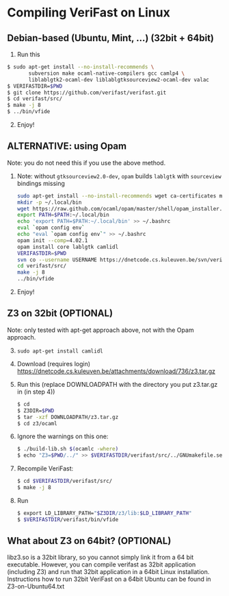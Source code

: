 Compiling VeriFast on Linux
===========================

Debian-based (Ubuntu, Mint, ...) (32bit + 64bit)
----------------------------------------
    
    
1.  Run this
    
  ```sh    
  $ sudo apt-get install --no-install-recommends \
         subversion make ocaml-native-compilers gcc camlp4 \
         liblablgtk2-ocaml-dev liblablgtksourceview2-ocaml-dev valac
  $ VERIFASTDIR=$PWD
  $ git clone https://github.com/verifast/verifast.git
  $ cd verifast/src/
  $ make -j 8
  $ ../bin/vfide
  ```

2.  Enjoy!
    
    

ALTERNATIVE: using Opam
-----------------------

Note: you do not need this if you use the above method.

1. Note: without `gtksourceview2.0-dev`, `opam` builds `lablgtk` with `sourceview` bindings missing
   ```sh
   sudo apt-get install --no-install-recommends wget ca-certificates make m4 gcc patch unzip libgtk2.0-dev subversion valac gtksourceview2.0-dev
   mkdir -p ~/.local/bin
   wget https://raw.github.com/ocaml/opam/master/shell/opam_installer.sh -O - | sh -s ~/.local/bin
   export PATH=$PATH:~/.local/bin
   echo 'export PATH=$PATH:~/.local/bin' >> ~/.bashrc
   eval `opam config env`
   echo "eval `opam config env`" >> ~/.bashrc
   opam init --comp=4.02.1
   opam install core lablgtk camlidl
   VERIFASTDIR=$PWD
   svn co --username USERNAME https://dnetcode.cs.kuleuven.be/svn/verifast/verifast/trunk verifast
   cd verifast/src/
   make -j 8
   ../bin/vfide
   ```
   
2. Enjoy!
     
    
    
Z3 on 32bit (OPTIONAL)
----------------------

Note: only tested with apt-get approach above, not with the Opam approach.

3.  `sudo apt-get install camlidl`

4.  Download (requires login)
    https://dnetcode.cs.kuleuven.be/attachments/download/736/z3.tar.gz

5.  Run this (replace DOWNLOADPATH with the directory you put z3.tar.gz in (in step 4))
    ```sh
    $ cd
    $ Z3DIR=$PWD
    $ tar -xzf DOWNLOADPATH/z3.tar.gz
    $ cd z3/ocaml
    ```
    
6.  Ignore the warnings on this one:
    ```sh
    $ ./build-lib.sh $(ocamlc -where)
    $ echo "Z3=$PWD/../" >> $VERIFASTDIR/verifast/src/../GNUmakefile.settings
    ```
    
7.  Recompile VeriFast:
    ```sh
    $ cd $VERIFASTDIR/verifast/src/
    $ make -j 8
    ```

8.  Run
    ```sh
    $ export LD_LIBRARY_PATH="$Z3DIR/z3/lib:$LD_LIBRARY_PATH"
    $ $VERIFASTDIR/verifast/bin/vfide
    ```


What about Z3 on 64bit? (OPTIONAL)
-----------------------

libz3.so is a 32bit library, so you cannot simply link it from a 64 bit
executable.
However, you can compile verifast as 32bit application (including Z3) and run
that 32bit application in a 64bit Linux installation.
Instructions how to run 32bit VeriFast on a 64bit Ubuntu can be found in
Z3-on-Ubuntu64.txt



